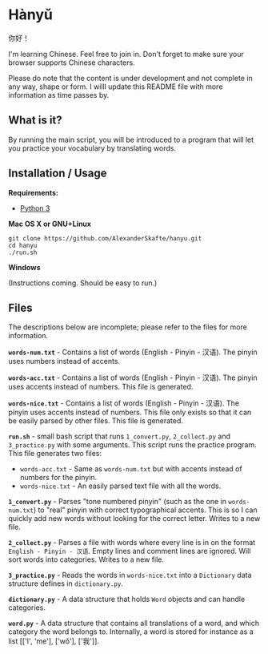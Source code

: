 # Hànyǔ

你好！

I'm learning Chinese. Feel free to join in.
Don't forget to make sure your browser supports Chinese characters.

Please do note that the content is under development and not complete in any
way, shape or form. I willl update this README file with more information
as time passes by.


## What is it?

By running the main script, you will be introduced to a program that will let
you practice your vocabulary by translating words.


## Installation / Usage

**Requirements:**
* [Python 3](https://www.python.org/downloads/)

**Mac OS X or GNU+Linux**

```
git clone https://github.com/AlexanderSkafte/hanyu.git
cd hanyu
./run.sh
```

**Windows**

(Instructions coming. Should be easy to run.)


## Files

The descriptions below are incomplete; please refer to the files for more
information.

**`words-num.txt`** - Contains a list of words (English - Pinyin - 汉语).
The pinyin uses numbers instead of accents.

**`words-acc.txt`** - Contains a list of words (English - Pinyin - 汉语).
The pinyin uses accents instead of numbers. This file is generated.

**`words-nice.txt`** - Contains a list of words (English - Pinyin - 汉语).
The pinyin uses accents instead of numbers. This file only exists so that it
can be easily parsed by other files. This file is generated.

**`run.sh`** - small bash script that runs `1_convert.py`, `2_collect.py` and
`3_practice.py` with some arguments. This script runs the practice program.
This file generates two files:
 * `words-acc.txt` - Same as `words-num.txt` but with accents instead of numbers
   for the pinyin.
 * `words-nice.txt` - An easily parsed text file with all the words.

**`1_convert.py`** - Parses "tone numbered pinyin" (such as the one in
`words-num.txt`) to "real" pinyin with correct typographical accents.
This is so I can quickly add new words without looking for the correct letter.
Writes to a new file.

**`2_collect.py`** - Parses a file with words where every line is in on the
format `English - Pinyin - 汉语`. Empty lines and comment lines are ignored.
Will sort words into categories. Writes to a new file.

**`3_practice.py`** - Reads the words in `words-nice.txt` into a `Dictionary`
data structure defines in `dictionary.py`.

**`dictionary.py`** - A data structure that holds `Word` objects and can handle
categories.

**`word.py`** - A data structure that contains all translations of a word, and
which category the word belongs to. Internally, a word is stored for instance as
a list [['I', 'me'], ['wǒ'], ['我']].


